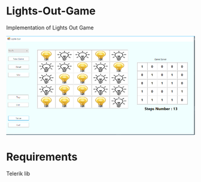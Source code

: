 # Lights-Out-Game
Implementation of Lights Out Game 

![Alt text](Screenshots/lo.PNG?raw=true "Lights Out")

<H1>Requirements</H1>
Telerik lib
